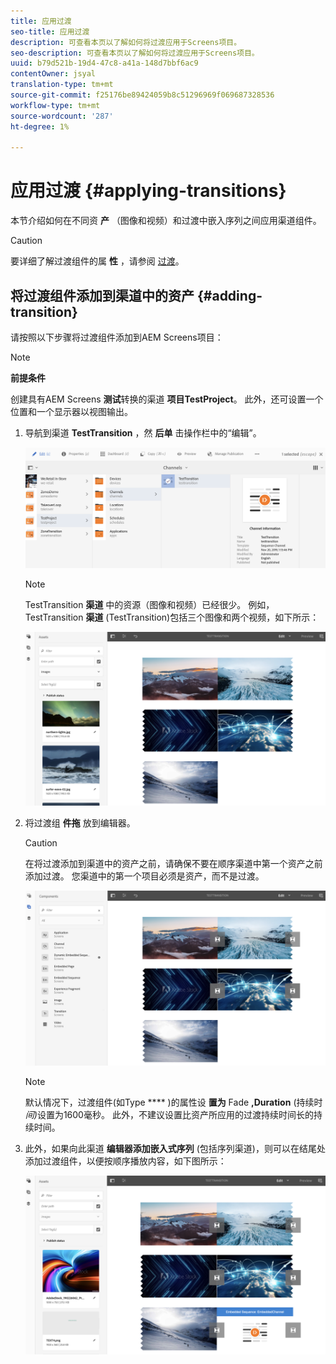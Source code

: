 ```yaml
---
title: 应用过渡
seo-title: 应用过渡
description: 可查看本页以了解如何将过渡应用于Screens项目。
seo-description: 可查看本页以了解如何将过渡应用于Screens项目。
uuid: b79d521b-19d4-47c8-a41a-148d7bbf6ac9
contentOwner: jsyal
translation-type: tm+mt
source-git-commit: f25176be89424059b8c51296969f069687328536
workflow-type: tm+mt
source-wordcount: '287'
ht-degree: 1%

---
```



# 应用过渡 {#applying-transitions}

本节介绍如何在不同资 **产** （图像和视频）和过渡中嵌入序列之间应用渠道组件。


>[!CAUTION]
>
>要详细了解过渡组件的属 **性** ，请参阅 [过渡](adding-components-to-a-channel.md#transition)。

## 将过渡组件添加到渠道中的资产 {#adding-transition}

请按照以下步骤将过渡组件添加到AEM Screens项目：

>[!NOTE]
>
>**前提条件**
>
> 创建具有AEM Screens **测试**&#x200B;转换的渠道 **项目TestProject**。 此外，还可设置一个位置和一个显示器以视图输出。

1. 导航到渠道 **TestTransition** ，然 **后单** 击操作栏中的“编辑”。

   ![image1](assets/transitions1.png)

   >[!NOTE]
   >
   >TestTransition **渠道** 中的资源（图像和视频）已经很少。 例如，TestTransition **渠道** (TestTransition)包括三个图像和两个视频，如下所示：

   ![image2](assets/transitions2.png)


1. 将过渡组 **件拖** 放到编辑器。
   >[!CAUTION]
   >
   >在将过渡添加到渠道中的资产之前，请确保不要在顺序渠道中第一个资产之前添加过渡。 您渠道中的第一个项目必须是资产，而不是过渡。

   ![image3](assets/transitions3.png)

   > [!NOTE]
   >
   >默认情况下，过渡组件(如Type **** )的属性设 **置为** Fade **,Duration** (持续时 *间)*&#x200B;设置为1600毫秒。  此外，不建议设置比资产所应用的过渡持续时间长的持续时间。

1. 此外，如果向此渠道 **编辑器添加嵌入式序列** (包括序列渠道)，则可以在结尾处添加过渡组件，以便按顺序播放内容，如下图所示：

   ![image3](assets/transitions5.png)

